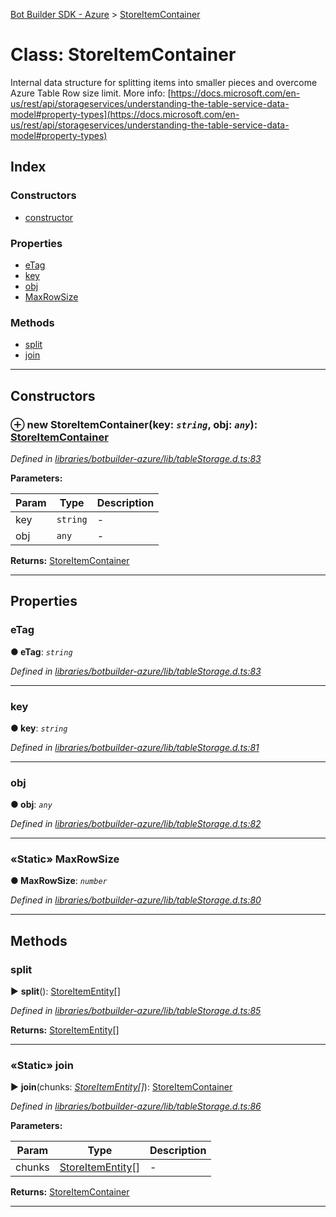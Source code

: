 [Bot Builder SDK - Azure](../README.md) > [StoreItemContainer](../classes/botbuilder_azure.storeitemcontainer.md)



# Class: StoreItemContainer


Internal data structure for splitting items into smaller pieces and overcome Azure Table Row size limit. More info: [https://docs.microsoft.com/en-us/rest/api/storageservices/understanding-the-table-service-data-model#property-types](https://docs.microsoft.com/en-us/rest/api/storageservices/understanding-the-table-service-data-model#property-types)

## Index

### Constructors

* [constructor](botbuilder_azure.storeitemcontainer.md#constructor)


### Properties

* [eTag](botbuilder_azure.storeitemcontainer.md#etag)
* [key](botbuilder_azure.storeitemcontainer.md#key)
* [obj](botbuilder_azure.storeitemcontainer.md#obj)
* [MaxRowSize](botbuilder_azure.storeitemcontainer.md#maxrowsize)


### Methods

* [split](botbuilder_azure.storeitemcontainer.md#split)
* [join](botbuilder_azure.storeitemcontainer.md#join)



---
## Constructors
<a id="constructor"></a>


### ⊕ **new StoreItemContainer**(key: *`string`*, obj: *`any`*): [StoreItemContainer](botbuilder_azure.storeitemcontainer.md)


*Defined in [libraries/botbuilder-azure/lib/tableStorage.d.ts:83](https://github.com/Microsoft/BotBuilder-JS/blob/ecd39de/libraries/botbuilder-azure/lib/tableStorage.d.ts#L83)*



**Parameters:**

| Param | Type | Description |
| ------ | ------ | ------ |
| key | `string`   |  - |
| obj | `any`   |  - |





**Returns:** [StoreItemContainer](botbuilder_azure.storeitemcontainer.md)

---


## Properties
<a id="etag"></a>

###  eTag

**●  eTag**:  *`string`* 

*Defined in [libraries/botbuilder-azure/lib/tableStorage.d.ts:83](https://github.com/Microsoft/BotBuilder-JS/blob/ecd39de/libraries/botbuilder-azure/lib/tableStorage.d.ts#L83)*





___

<a id="key"></a>

###  key

**●  key**:  *`string`* 

*Defined in [libraries/botbuilder-azure/lib/tableStorage.d.ts:81](https://github.com/Microsoft/BotBuilder-JS/blob/ecd39de/libraries/botbuilder-azure/lib/tableStorage.d.ts#L81)*





___

<a id="obj"></a>

###  obj

**●  obj**:  *`any`* 

*Defined in [libraries/botbuilder-azure/lib/tableStorage.d.ts:82](https://github.com/Microsoft/BotBuilder-JS/blob/ecd39de/libraries/botbuilder-azure/lib/tableStorage.d.ts#L82)*





___

<a id="maxrowsize"></a>

### «Static» MaxRowSize

**●  MaxRowSize**:  *`number`* 

*Defined in [libraries/botbuilder-azure/lib/tableStorage.d.ts:80](https://github.com/Microsoft/BotBuilder-JS/blob/ecd39de/libraries/botbuilder-azure/lib/tableStorage.d.ts#L80)*





___


## Methods
<a id="split"></a>

###  split

► **split**(): [StoreItemEntity](../interfaces/botbuilder_azure.storeitementity.md)[]



*Defined in [libraries/botbuilder-azure/lib/tableStorage.d.ts:85](https://github.com/Microsoft/BotBuilder-JS/blob/ecd39de/libraries/botbuilder-azure/lib/tableStorage.d.ts#L85)*





**Returns:** [StoreItemEntity](../interfaces/botbuilder_azure.storeitementity.md)[]





___

<a id="join"></a>

### «Static» join

► **join**(chunks: *[StoreItemEntity](../interfaces/botbuilder_azure.storeitementity.md)[]*): [StoreItemContainer](botbuilder_azure.storeitemcontainer.md)



*Defined in [libraries/botbuilder-azure/lib/tableStorage.d.ts:86](https://github.com/Microsoft/BotBuilder-JS/blob/ecd39de/libraries/botbuilder-azure/lib/tableStorage.d.ts#L86)*



**Parameters:**

| Param | Type | Description |
| ------ | ------ | ------ |
| chunks | [StoreItemEntity](../interfaces/botbuilder_azure.storeitementity.md)[]   |  - |





**Returns:** [StoreItemContainer](botbuilder_azure.storeitemcontainer.md)





___


